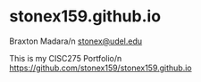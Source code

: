# stonex159.github.io
Braxton Madara/n
stonex@udel.edu

This is my CISC275 Portfolio/n
https://github.com/stonex159/stonex159.github.io 
